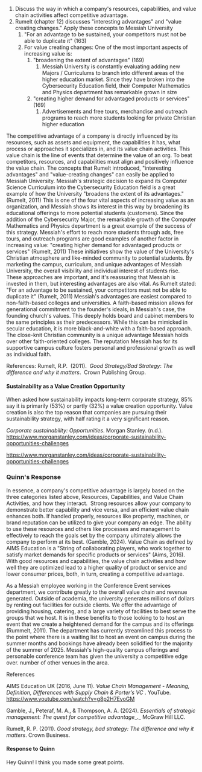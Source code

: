 1. Discuss the way in which a company's resources, capabilities, and value chain activities affect competitive advantage.
2. Rumelt (chapter 12) discusses "interesting advantages" and "value creating changes." Apply these concepts to Messiah University
	1. "For an advantage to be sustained, your competitors must not be able to duplicate it" (163)
	2. For value creating changes: One of the most important aspects of increasing value is:
		1. "broadening the extent of advantages" (169)
			1. Messiah University is constantly evaluating adding new Majors / Curriculums to branch into different areas of the higher education market. Since they have broken into the Cybersecurity Education field, their Computer Mathematics and Physics department has remarkable grown in size
		2. "creating higher demand for advantaged products or services" (169)
			1. Advertisements and free tours, merchandise and outreach programs to reach more students looking for private Christian higher education 


 The competitive advantage of a company is directly influenced by its resources, such as assets and equipment, the capabilities it has, what process or approaches it specializes in, and its value chain activities. This value chain is the line of events that determine the value of an org. To beat competitors, resources, and capabilities must align and positively influence the value chain. The concepts that Rumelt introduced, "interesting advantages" and "value-creating changes" can easily be applied to Messiah University. Messiah's strategic decision to expand its Computer Science Curriculum into the Cybersecurity Education field is a great example of how the University "broadens the extent of its advantages." (Rumelt, 2011) This is one of the four vital aspects of increasing value as an organization, and Messiah shows its interest in this way by broadening its educational offerings to more potential students (customers). Since the addition of the Cybersecurity Major, the remarkable growth of the Computer Mathematics and Physics department is a great example of the success of this strategy. Messiah's effort to reach more students through ads, free tours, and outreach programs are good examples of another factor in increasing value: "creating higher demand for advantaged products or services" (Rumelt, 2011) These initiatives show the value of the University's Christian atmosphere and like-minded community to potential students. By marketing the campus, curriculum, and unique advantages of Messiah University, the overall visibility and individual interest of students rise. These approaches are important, and it's reassuring that Messiah is invested in them, but interesting advantages are also vital. As Rumelt stated: "For an advantage to be sustained, your competitors must not be able to duplicate it" (Rumelt, 2011) Messiah's advantages are easiest compared to non-faith-based colleges and universities. A faith-based mission allows for generational commitment to the founder's ideals, in Messiah's case, the founding church's values. This deeply holds board and cabinet members to the same principles as their predecessors. While this can be mimicked in secular education, it is more black-and-white with a faith-based approach. The close-knit Christian community is a unique advantage Messiah holds over other faith-oriented colleges. The reputation Messiah has for its supportive campus culture fosters personal and professional growth as well as individual faith.

References:
Rumelt, R.P.  (2011).  _Good Strategy/Bad Strategy_: _The difference and why it matters_.  Crown Publishing Group.


#### Sustainability as a Value Creation Opportunity
When asked how sustainability impacts long-term corporate strategy, 85% say it is primarily (53%) or partly (32%) a value creation opportunity. Value creation is also the top reason that companies are pursuing their sustainability strategy, with half rating it a very significant reason.

_Corporate sustainability: Opportunities_. Morgan Stanley. (n.d.). https://www.morganstanley.com/ideas/corporate-sustainability-opportunities-challenges

https://www.morganstanley.com/ideas/corporate-sustainability-opportunities-challenges 


### Quinn's Response
In essence, a company's competitive advantage is largely based on the three categories listed above, Resources, Capabilities, and Value Chain Activities, and how they interact.  Strong resources allow your company to demonstrate better capability and vice versa, and an efficient value chain enhances both. If handled properly, resources like property, machines, or brand reputation can be utilized to give your company an edge. The ability to use these resources and others like processes and management to effectively to reach the goals set by the company ultimately allows the company to perform at its best. (Gamble, 2024). Value Chain as defined by AIMS Education is a "String of collaborating players, who work together to satisfy market demands for specific products or services" (Aims, 2016). With good resources and capabilities, the value chain activities and how well they are optimized lead to a higher quality of product or service and lower consumer prices, both, in turn, creating a competitive advantage.

As a Messiah employee working in the Conference Event services department, we contribute greatly to the overall value chain and revenue generated. Outside of academia, the university generates millions of dollars by renting out facilities for outside clients. We offer the advantage of providing housing, catering, and a large variety of facilities to best serve the groups that we host. It is in these benefits to those looking to to host an event that we create a heightened demand for the campus and its offerings (Rummelt, 2011). The department has currently streamlined this process to the point where there is a waiting list to host an event on campus during the summer months and bookings have already been solidified for the majority of the summer of 2025. Messiah's high-quality campus offerings and personable conference team has given the university a competitive edge over. number of other venues in the area. 

References

AIMS Education UK (2016, June 11). _Value Chain Management - Meaning, Definition, Differences with Supply Chain & Porter’s VC_ . YouTube. https://www.youtube.com/watch?v=g8p2H7EvoGM

Gamble, J., Peteraf, M. A., & Thompson, A. A. (2024). _Essentials of strategic management: The quest for competitive advantage__._ McGraw Hill LLC. 

Rumelt, R. P. (2011). _Good strategy, bad strategy: The difference and why it matters_. Crown Business.

#### Response to Quinn
Hey Quinn! I think you made some great points. 

